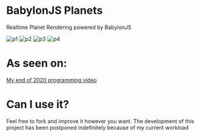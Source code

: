 # BabylonJS Planets
Realtime Planet Rendering powered by BabylonJS

![p1](https://cdn.discordapp.com/attachments/652263015235846144/793980268943900732/planet.png)
![p2](https://cdn.discordapp.com/attachments/652263015235846144/803049377031258112/planet_dev_13.png)
![p3](https://cdn.discordapp.com/attachments/652263015235846144/828803469728284713/planet_dev_9.png)
![p4](https://cdn.discordapp.com/attachments/652263015235846144/803051275850612776/planet_dev_12.png)


# As seen on:
[My end of 2020 programming video](https://www.youtube.com/watch?v=tX-wHA41Jxk)


# Can I use it?
Feel free to fork and improve it however you want.
The development of this project has been postponed indefinitely because of my current workload
